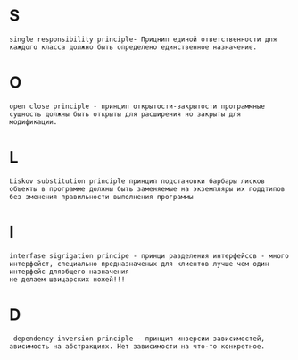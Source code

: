 # S 
	single responsibility principle- Прицнип единой ответственности для каждого класса должно быть определено единственное назначение.  
# O 
	open close principle - принцип открытости-закрытости программные сущность должны быть открыты для расширения но закрыты для модификации.
# L 
	Liskov substitution principle принцип подстановки барбары лисков
	объекты в программе должны быть заменяемые на экземпляры их поддтипов без зменения правильности выполнения программы   
# I 
	interfase sigrigation principe - принци разделения интерфейсов - много интерфейст, специально предназначеных для клиентов лучше чем один интерфейс дляобщего назначения 
	не делаем швицарских ножей!!! 
# D
	 dependency inversion principle - принцип инверсии зависимостей, ависимость на абстракциях. Нет зависимости на что-то конкретное.

